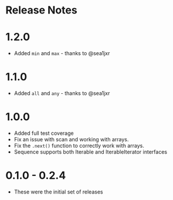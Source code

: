 # Release Notes

# 1.2.0
* Added `min` and `max` - thanks to @sea1jxr

# 1.1.0
* Added `all` and `any` - thanks to @sea1jxr

# 1.0.0
* Added full test coverage
* Fix an issue with scan and working with arrays.
* Fix the `.next()` function to correctly work with arrays.
* Sequence supports both Iterable<T> and IterableIterator<T> interfaces

# 0.1.0 - 0.2.4
* These were the initial set of releases
